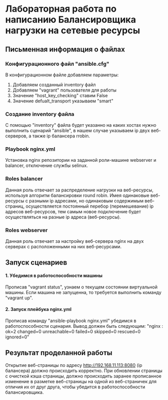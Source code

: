 #  Лабораторная работа по написанию Балансировщика нагрузки на сетевые ресурсы
## Письменная информация о файлах

### Конфигурационного файл "ansible.cfg"
В конфигурационном файле добавляем параметры:
1. Добавляем созданный inventory файл
2. Добавляем "vagrant" пользователя для работы
3. Значение "host_key_checking" ставим False
4. Значение defualt_transport указываем "smart"


### Создание inventory файла
С помощью "inventory" файла будет указанно на каких хостах нужно выполнить сценарий "ansible", в нашем случае указываем ip двух веб-серверов, а также ip балансера rrobin.


### Playbook nginx.yml
Установка nginx репозитории на заданной роли-машине webserver и balancer, отключение службы selinux.


### Roles balancer
Данная роль отвечает за распределение нагрузки на веб-ресурсы, используя алгоритм балансировки round robin. Имея одинаковые веб-ресурсы с разными ip адресами, но одинаковым содержимым веб-страниц, осуществляется постоянный перебор (перемешевание) ip адресов веб-ресурсов, тем самым новое подключение будет осуществляться на разные ip адреса (веб-ресурсы).


### Roles webserver
Данная роль отвечает за настройку веб-сервера nginx на двух серверах с расположенными на них веб-ресурсами.


## Запуск сценариев
#### 1. Убедимся в работоспособности машины
Прописав "vagrant status", узнаем о текущем состоянии виртуальной машины. Если машина не запущенна, то требуется выполнить команду "vagrant up".
#### 2. Запуск плейбука nginx.yml
Прописав команду "ansible-playbook nginx.yml" убедимся в работоспособности сценария.
Вывод должен быть следующим:
"nginx                      : ok=2    changed=0    unreachable=0    failed=0    skipped=0    rescued=0    ignored=0"
## Результат проделанной работы
Открытие веб-страницы по адресу <http://192.168.11.113:8080> (ip балансера) должно происходить корректно. При обновлении страницы с очисткой кэша страницы, должно происходить заранее прописанное изменение в разметке веб-страницы на одной из веб-страничек для отличия их от друг друга, чтобы убедится в работоспособности балансировщика.
